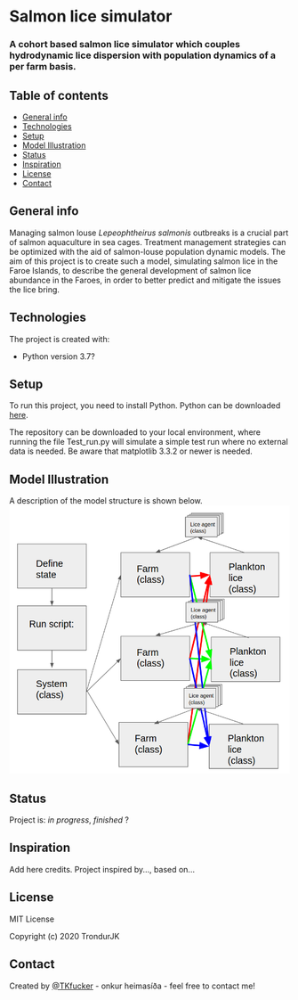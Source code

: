 # Salmon lice simulator

### A cohort based salmon lice simulator which couples hydrodynamic lice dispersion with population dynamics of a per farm basis. 


## Table of contents
* [General info](#general-info)
* [Technologies](#technologies)
* [Setup](#setup)
* [Model Illustration](#model-illustration)
* [Status](#status)
* [Inspiration](#inspiration)
* [License](#license)
* [Contact](#contact)


## General info
Managing salmon louse _Lepeophtheirus salmonis_ outbreaks is a crucial part of salmon aquaculture in sea cages. Treatment management strategies can be optimized with the aid of salmon-louse population dynamic models. The aim of this project is to create such a model, simulating salmon lice in the Faroe Islands, to describe the general development of salmon lice abundance in the Faroes, in order to better predict and mitigate the issues the lice bring.

	
## Technologies
The project is created with:
* Python version 3.7?
	
## Setup
To run this project, you need to install Python. Python can be downloaded [here](https://www.python.org/downloads/).

The repository can be downloaded to your local environment, where running the file Test_run.py will simulate a simple test run where no external data is needed. Be aware that matplotlib 3.3.2 or newer is needed.

    
## Model Illustration    
A description of the model structure is shown below.
![Alt text](Model_structure.png?raw=true "Title")


## Status
Project is: _in progress_, _finished_ ?

## Inspiration
Add here credits. Project inspired by..., based on...

## License
MIT License

Copyright (c) 2020 TrondurJK

## Contact
Created by [@TKfucker](https://github.com/TrondurJK) - onkur heimasíða - feel free to contact me!	
